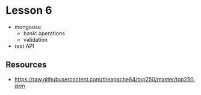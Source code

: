 # Lesson 6

- mongoose
  - basic operations
  - validation
- rest API


## Resources
- https://raw.githubusercontent.com/theapache64/top250/master/top250.json 
